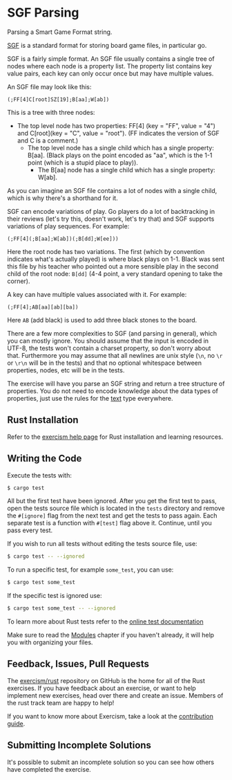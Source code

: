 # SGF Parsing

Parsing a Smart Game Format string.

[SGF](https://en.wikipedia.org/wiki/Smart_Game_Format) is a standard format for
storing board game files, in particular go.

SGF is a fairly simple format. An SGF file usually contains a single
tree of nodes where each node is a property list. The property list
contains key value pairs, each key can only occur once but may have
multiple values.

An SGF file may look like this:

```text
(;FF[4]C[root]SZ[19];B[aa];W[ab])
```

This is a tree with three nodes:

- The top level node has two properties: FF\[4\] (key = "FF", value =
  "4") and C\[root\](key = "C", value = "root"). (FF indicates the
  version of SGF and C is a comment.)
  - The top level node has a single child which has a single property:
    B\[aa\].  (Black plays on the point encoded as "aa", which is the
    1-1 point (which is a stupid place to play)).
    - The B\[aa\] node has a single child which has a single property:
      W\[ab\].

As you can imagine an SGF file contains a lot of nodes with a single
child, which is why there's a shorthand for it.

SGF can encode variations of play. Go players do a lot of backtracking
in their reviews (let's try this, doesn't work, let's try that) and SGF
supports variations of play sequences. For example:

```text
(;FF[4](;B[aa];W[ab])(;B[dd];W[ee]))
```

Here the root node has two variations. The first (which by convention
indicates what's actually played) is where black plays on 1-1. Black was
sent this file by his teacher who pointed out a more sensible play in
the second child of the root node: `B[dd]` (4-4 point, a very standard
opening to take the corner).

A key can have multiple values associated with it. For example:

```text
(;FF[4];AB[aa][ab][ba])
```

Here `AB` (add black) is used to add three black stones to the board.

There are a few more complexities to SGF (and parsing in general), which
you can mostly ignore. You should assume that the input is encoded in
UTF-8, the tests won't contain a charset property, so don't worry about
that. Furthermore you may assume that all newlines are unix style (`\n`,
no `\r` or `\r\n` will be in the tests) and that no optional whitespace
between properties, nodes, etc will be in the tests.

The exercise will have you parse an SGF string and return a tree
structure of properties. You do not need to encode knowledge about the
data types of properties, just use the rules for the
[text](http://www.red-bean.com/sgf/sgf4.html#text) type everywhere.

## Rust Installation

Refer to the [exercism help page][help-page] for Rust installation and learning
resources.

## Writing the Code

Execute the tests with:

```bash
$ cargo test
```

All but the first test have been ignored. After you get the first test to
pass, open the tests source file which is located in the `tests` directory
and remove the `#[ignore]` flag from the next test and get the tests to pass
again. Each separate test is a function with `#[test]` flag above it.
Continue, until you pass every test.

If you wish to run all tests without editing the tests source file, use:

```bash
$ cargo test -- --ignored
```

To run a specific test, for example `some_test`, you can use:

```bash
$ cargo test some_test
```

If the specific test is ignored use:

```bash
$ cargo test some_test -- --ignored
```

To learn more about Rust tests refer to the [online test documentation][rust-tests]

Make sure to read the [Modules](https://doc.rust-lang.org/book/2018-edition/ch07-00-modules.html) chapter if you
haven't already, it will help you with organizing your files.

## Feedback, Issues, Pull Requests

The [exercism/rust](https://github.com/exercism/rust) repository on GitHub is the home for all of the Rust exercises. If you have feedback about an exercise, or want to help implement new exercises, head over there and create an issue. Members of the rust track team are happy to help!

If you want to know more about Exercism, take a look at the [contribution guide](https://github.com/exercism/docs/blob/master/contributing-to-language-tracks/README.md).

[help-page]: https://exercism.io/tracks/rust/learning
[modules]: https://doc.rust-lang.org/book/2018-edition/ch07-00-modules.html
[cargo]: https://doc.rust-lang.org/book/2018-edition/ch14-00-more-about-cargo.html
[rust-tests]: https://doc.rust-lang.org/book/2018-edition/ch11-02-running-tests.html

## Submitting Incomplete Solutions
It's possible to submit an incomplete solution so you can see how others have completed the exercise.
